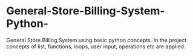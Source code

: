 # General-Store-Billing-System-Python- 
General Store Billing System using basic python concepts. In the project concepts of list, functions, loops, user input, operations etc are applied.
